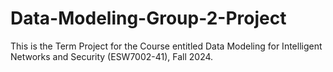 # Data-Modeling-Group-2-Project
This is the Term Project for the Course entitled Data Modeling for Intelligent Networks and Security (ESW7002-41), Fall 2024.

